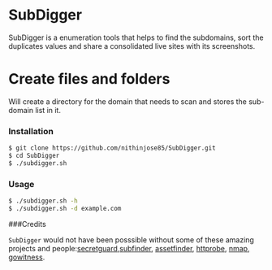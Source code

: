 # SubDigger

SubDigger is a enumeration tools that helps to find the subdomains, sort the duplicates values and share a consolidated live sites with its screenshots.


# Create files and folders

Will create a directory for the domain that needs to scan and stores the sub-domain list in it.

### Installation

```sh
$ git clone https://github.com/nithinjose85/SubDigger.git
$ cd SubDigger
$ ./subdigger.sh
```


### Usage

```sh
$ ./subdigger.sh -h
$ ./subdigger.sh -d example.com

```
###Credits

`SubDigger` would not have been posssible without some of these amazing projects and people:[secretguard](https://github.com/secretguard),[subfinder](https://github.com/projectdiscovery/subfinder), [assetfinder](https://github.com/tomnomnom/assetfinder), [httprobe](https://github.com/tomnomnom/httprobe), [nmap](https://github.com/nmap/nmap), [gowitness](https://github.com/sensepost/gowitness).
